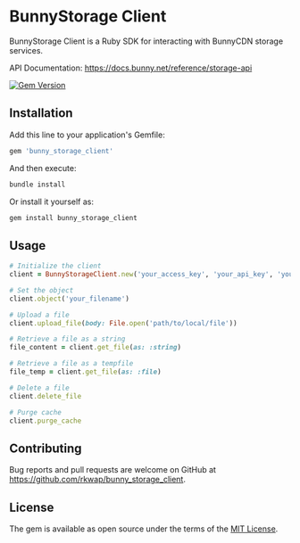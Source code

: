 # BunnyStorage Client

BunnyStorage Client is a Ruby SDK for interacting with BunnyCDN storage services.

API Documentation: https://docs.bunny.net/reference/storage-api

[![Gem Version](https://badge.fury.io/rb/bunny_storage_client.svg)](https://badge.fury.io/rb/bunny_storage_client)

## Installation

Add this line to your application's Gemfile:

```ruby
gem 'bunny_storage_client'
```

And then execute:

```bash
bundle install
```
Or install it yourself as:

```bash
gem install bunny_storage_client
```

## Usage

```ruby
# Initialize the client
client = BunnyStorageClient.new('your_access_key', 'your_api_key', 'your_storage_zone')

# Set the object
client.object('your_filename')

# Upload a file
client.upload_file(body: File.open('path/to/local/file'))

# Retrieve a file as a string
file_content = client.get_file(as: :string)

# Retrieve a file as a tempfile
file_temp = client.get_file(as: :file)

# Delete a file
client.delete_file

# Purge cache
client.purge_cache
```

## Contributing
Bug reports and pull requests are welcome on GitHub at https://github.com/rkwap/bunny_storage_client.

## License
The gem is available as open source under the terms of the [MIT License](https://opensource.org/licenses/MIT).


